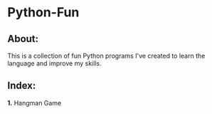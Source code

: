 # Python-Fun
## About:
This is a collection of fun Python programs I've created to learn the language and improve my skills.
## Index:
<b>1.</b> Hangman Game

